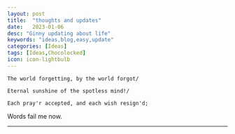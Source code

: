 ```yaml
---
layout: post
title:  "thoughts and updates"
date:   2023-01-06
desc: "Ginny updating about life"
keywords: "ideas,blog,easy,update"
categories: [Ideas]
tags: [Ideas,Chocolocked]
icon: icon-lightbulb
---
```


```
The world forgetting, by the world forgot/

Eternal sunshine of the spotless mind!/

Each pray'r accepted, and each wish resign'd;
```

Words fail me now.

---

